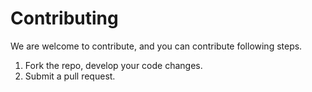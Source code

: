 # Contributing

We are welcome to contribute, and you can contribute following steps.

1. Fork the repo, develop your code changes.
2. Submit a pull request.
